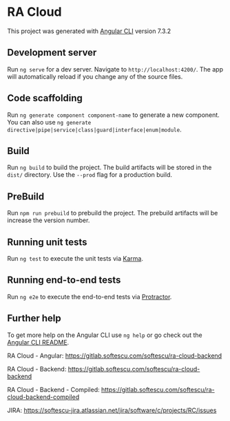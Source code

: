# RA Cloud

This project was generated with [Angular CLI](https://github.com/angular/angular-cli) version 7.3.2

## Development server

Run `ng serve` for a dev server. Navigate to `http://localhost:4200/`. The app will automatically reload if you change any of the source files.

## Code scaffolding

Run `ng generate component component-name` to generate a new component. You can also use `ng generate directive|pipe|service|class|guard|interface|enum|module`.

## Build

Run `ng build` to build the project. The build artifacts will be stored in the `dist/` directory. Use the `--prod` flag for a production build.
## PreBuild

Run `npm run prebuild` to prebuild the project. The prebuild artifacts will be increase the version number.

## Running unit tests

Run `ng test` to execute the unit tests via [Karma](https://karma-runner.github.io).

## Running end-to-end tests

Run `ng e2e` to execute the end-to-end tests via [Protractor](http://www.protractortest.org/).

## Further help

To get more help on the Angular CLI use `ng help` or go check out the [Angular CLI README](https://github.com/angular/angular-cli/blob/master/README.md).



RA Cloud - Angular: https://gitlab.softescu.com/softescu/ra-cloud-backend

RA Cloud - Backend: https://gitlab.softescu.com/softescu/ra-cloud-backend

RA Cloud - Backend - Compiled: https://gitlab.softescu.com/softescu/ra-cloud-backend-compiled

JIRA: https://softescu-jira.atlassian.net/jira/software/c/projects/RC/issues
